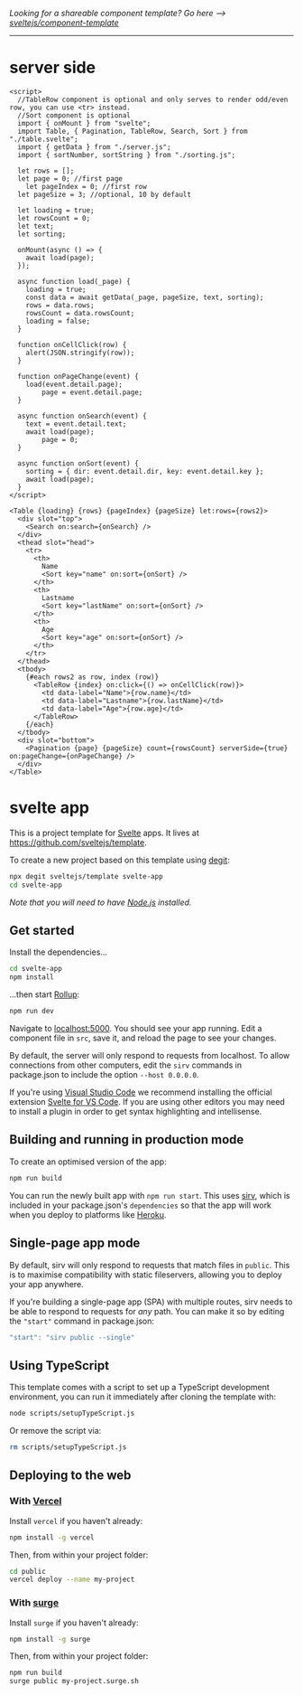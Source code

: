 *Looking for a shareable component template? Go here --> [sveltejs/component-template](https://github.com/sveltejs/component-template)*

---
# server side
```svelte
<script>
  //TableRow component is optional and only serves to render odd/even row, you can use <tr> instead.
  //Sort component is optional
  import { onMount } from "svelte";
  import Table, { Pagination, TableRow, Search, Sort } from "./table.svelte";
  import { getData } from "./server.js";
  import { sortNumber, sortString } from "./sorting.js";

  let rows = [];
  let page = 0; //first page
	let pageIndex = 0; //first row
  let pageSize = 3; //optional, 10 by default

  let loading = true;
  let rowsCount = 0;
  let text;
  let sorting;

  onMount(async () => {
    await load(page);
  });

  async function load(_page) {
    loading = true;
    const data = await getData(_page, pageSize, text, sorting);
    rows = data.rows;
    rowsCount = data.rowsCount;
    loading = false;
  }

  function onCellClick(row) {
    alert(JSON.stringify(row));
  }

  function onPageChange(event) {
    load(event.detail.page);
		page = event.detail.page;
  }

  async function onSearch(event) {
    text = event.detail.text;
    await load(page);
		page = 0;
  }

  async function onSort(event) {
    sorting = { dir: event.detail.dir, key: event.detail.key };
    await load(page);
  }
</script>

<Table {loading} {rows} {pageIndex} {pageSize} let:rows={rows2}>
  <div slot="top">
    <Search on:search={onSearch} />
  </div>
  <thead slot="head">
    <tr>
      <th>
        Name
        <Sort key="name" on:sort={onSort} />
      </th>
      <th>
        Lastname
        <Sort key="lastName" on:sort={onSort} />
      </th>
      <th>
        Age
        <Sort key="age" on:sort={onSort} />
      </th>
    </tr>
  </thead>
  <tbody>
    {#each rows2 as row, index (row)}
      <TableRow {index} on:click={() => onCellClick(row)}>
        <td data-label="Name">{row.name}</td>
        <td data-label="Lastname">{row.lastName}</td>
        <td data-label="Age">{row.age}</td>
      </TableRow>
    {/each}
  </tbody>
  <div slot="bottom">
    <Pagination {page} {pageSize} count={rowsCount} serverSide={true} on:pageChange={onPageChange} />
  </div>
</Table>

```
# svelte app

This is a project template for [Svelte](https://svelte.dev) apps. It lives at https://github.com/sveltejs/template.

To create a new project based on this template using [degit](https://github.com/Rich-Harris/degit):

```bash
npx degit sveltejs/template svelte-app
cd svelte-app
```

*Note that you will need to have [Node.js](https://nodejs.org) installed.*


## Get started

Install the dependencies...

```bash
cd svelte-app
npm install
```

...then start [Rollup](https://rollupjs.org):

```bash
npm run dev
```

Navigate to [localhost:5000](http://localhost:5000). You should see your app running. Edit a component file in `src`, save it, and reload the page to see your changes.

By default, the server will only respond to requests from localhost. To allow connections from other computers, edit the `sirv` commands in package.json to include the option `--host 0.0.0.0`.

If you're using [Visual Studio Code](https://code.visualstudio.com/) we recommend installing the official extension [Svelte for VS Code](https://marketplace.visualstudio.com/items?itemName=svelte.svelte-vscode). If you are using other editors you may need to install a plugin in order to get syntax highlighting and intellisense.

## Building and running in production mode

To create an optimised version of the app:

```bash
npm run build
```

You can run the newly built app with `npm run start`. This uses [sirv](https://github.com/lukeed/sirv), which is included in your package.json's `dependencies` so that the app will work when you deploy to platforms like [Heroku](https://heroku.com).


## Single-page app mode

By default, sirv will only respond to requests that match files in `public`. This is to maximise compatibility with static fileservers, allowing you to deploy your app anywhere.

If you're building a single-page app (SPA) with multiple routes, sirv needs to be able to respond to requests for *any* path. You can make it so by editing the `"start"` command in package.json:

```js
"start": "sirv public --single"
```

## Using TypeScript

This template comes with a script to set up a TypeScript development environment, you can run it immediately after cloning the template with:

```bash
node scripts/setupTypeScript.js
```

Or remove the script via:

```bash
rm scripts/setupTypeScript.js
```

## Deploying to the web

### With [Vercel](https://vercel.com)

Install `vercel` if you haven't already:

```bash
npm install -g vercel
```

Then, from within your project folder:

```bash
cd public
vercel deploy --name my-project
```

### With [surge](https://surge.sh/)

Install `surge` if you haven't already:

```bash
npm install -g surge
```

Then, from within your project folder:

```bash
npm run build
surge public my-project.surge.sh
```
